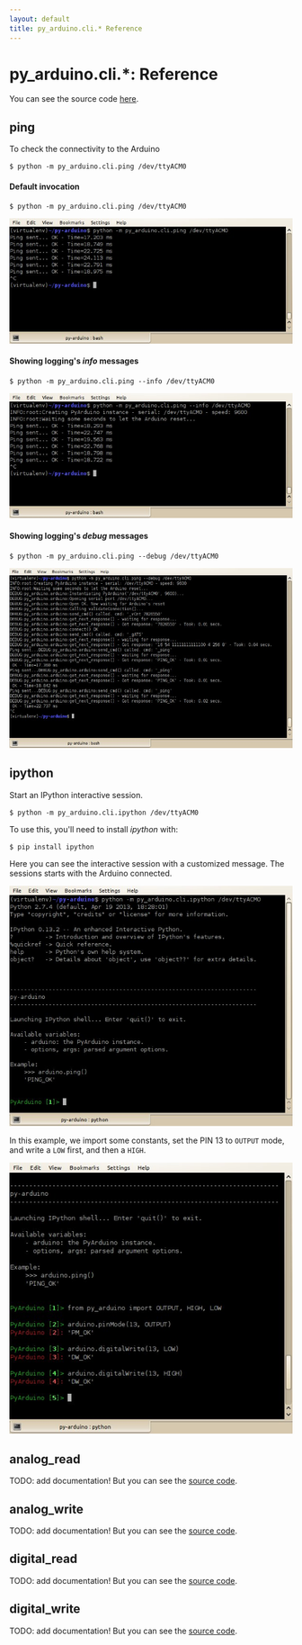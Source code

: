 ```yaml
---
layout: default
title: py_arduino.cli.* Reference
---
```


# py_arduino.cli.*: Reference

You can see the source code [here](https://github.com/hgdeoro/py-arduino/tree/master/py_arduino/cli).

## ping

To check the connectivity to the Arduino

    $ python -m py_arduino.cli.ping /dev/ttyACM0

#### Default invocation

    $ python -m py_arduino.cli.ping /dev/ttyACM0

![Ping](ping.jpg) 

#### Showing logging's _info_ messages

    $ python -m py_arduino.cli.ping --info /dev/ttyACM0

![Ping --info](ping-info.jpg) 

#### Showing logging's _debug_ messages

    $ python -m py_arduino.cli.ping --debug /dev/ttyACM0

![Ping --debug](ping-debug.jpg) 

## ipython

Start an IPython interactive session.

    $ python -m py_arduino.cli.ipython /dev/ttyACM0

To use this, you'll need to install _ipython_ with:

    $ pip install ipython

Here you can see the interactive session with a customized message.
The sessions starts with the Arduino connected.

![IPython](ipython.jpg) 

In this example, we import some constants, set the PIN 13 to `OUTPUT` mode,
and write a `LOW` first, and then a `HIGH`.

![IPython - Use onboard LED on pin 13](ipython-pin-13.jpg) 

## analog_read

TODO: add documentation! But you can see the
[source code](https://github.com/hgdeoro/py-arduino/blob/master/py_arduino/cli/analog_read.py).

## analog_write

TODO: add documentation! But you can see the
[source code](https://github.com/hgdeoro/py-arduino/blob/master/py_arduino/cli/analog_write.py).

## digital_read

TODO: add documentation! But you can see the
[source code](https://github.com/hgdeoro/py-arduino/blob/master/py_arduino/cli/digital_read.py).

## digital_write

TODO: add documentation! But you can see the
[source code](https://github.com/hgdeoro/py-arduino/blob/master/py_arduino/cli/digital_write.py).
